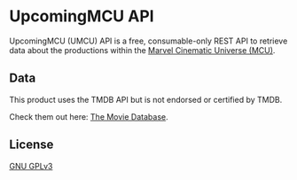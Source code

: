 # UpcomingMCU API

UpcomingMCU (UMCU) API is a free, consumable-only REST API to retrieve data about the productions within the [Marvel
Cinematic Universe (MCU)](https://en.wikipedia.org/wiki/Marvel_Cinematic_Universe).

## Data

This product uses the TMDB API but is not endorsed or certified by TMDB.

Check them out here: [The Movie Database](https://www.themoviedb.org/?language=en-US).

## License

[GNU GPLv3](LICENSE)
